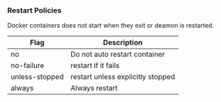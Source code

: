 ### Restart Policies
Docker containers does not start when they exit or deamon is restarted.

| Flag        | Description |
| ----------- | ----------- |
| no          | Do not auto restart container       |
| no-failure  | restart if it fails        |
| unless-stopped| restart unless explicitly stopped     |
| always   | Always restart        |